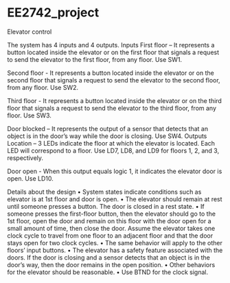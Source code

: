 # EE2742_project
Elevator control

The system has 4 inputs and 4 outputs.
Inputs
First floor – It represents a button located inside the elevator or on the first floor that signals a request to send the elevator to the first floor, from any floor. Use SW1.

Second floor - It represents a button located inside the elevator or on the second floor that signals a request to send the elevator to the second floor, from any floor. Use SW2.

Third floor - It represents a button located inside the elevator or on the third floor that signals a request to send the elevator to the third floor, from any floor. Use SW3.

Door blocked – It represents the output of a sensor that detects that an object is in the door’s way while the door is closing. Use SW4.
Outputs
Location – 3 LEDs indicate the floor at which the elevator is located. Each LED will correspond to a floor. Use LD7, LD8, and LD9 for floors 1, 2, and 3, respectively.

Door open - When this output equals logic 1, it indicates the elevator door is open. Use LD10.

Details about the design
•	System states indicate conditions such as elevator is at 1st floor and door is open.
•	The elevator should remain at rest until someone presses a button. The door is closed in a rest state.
•	If someone presses the first-floor button, then the elevator should go to the 1st floor, open the door and remain on this floor with the door open for a small amount of time, then close the door. Assume the elevator takes one clock cycle to travel from one floor to an adjacent floor and that the door stays open for two clock cycles.
•	The same behavior will apply to the other floors’ input buttons.
•	The elevator has a safety feature associated with the doors. If the door is closing and a sensor detects that an object is in the door’s way, then the door remains in the open position.
•	Other behaviors for the elevator should be reasonable.
•	Use BTND for the clock signal.
